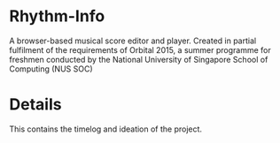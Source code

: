 # Rhythm-Info
A browser-based musical score editor and player. Created in partial fulfilment of the requirements of Orbital 2015, a summer programme for freshmen conducted by the National University of Singapore School of Computing (NUS SOC)
# Details
This contains the timelog and ideation of the project. 
